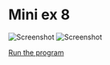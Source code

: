 # Mini ex 8 

![Screenshot](https://github.com/kris03/AP-17/blob/master/mini_ex8/Sk%C3%A6rmbillede1.png)
![Screenshot](https://github.com/kris03/AP-17/blob/master/mini_ex8/Sk%C3%A6rmbillede2.png)

[Run the program]()
